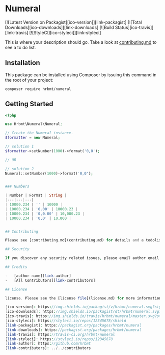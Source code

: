 # Numeral

[![Latest Version on Packagist][ico-version]][link-packagist]
[![Total Downloads][ico-downloads]][link-downloads]
[![Build Status][ico-travis]][link-travis]
[![StyleCI][ico-styleci]][link-styleci]

This is where your description should go. Take a look at [contributing.md](contributing.md) to see a to do list.

## Installation

This package can be installed using Composer by issuing this command in the root of your project:

```
composer require hrbmt/numeral
```

## Getting Started

```php
<?php

use Hrbmt\Numeral\Numeral;

// Create the Numeral instance.
$formatter = new Numeral;

// solution 1
$formatter->setNumber(1000)->format('0,0');

// OR

// solution 2
Numeral::setNumber(1000)->format('0,0');


### Numbers

| Number | Format | String |
|---|---|---|
| 10000.234 | '' | 10000 |
| 10000.234 | '0.00' | 10000.23 |
| 10000.234 | '0,0.00' | 10,000.23 |
| 10000.234 | '0,0' | 10,000 |


## Contributing

Please see [contributing.md](contributing.md) for details and a todolist.

## Security

If you discover any security related issues, please email author email instead of using the issue tracker.

## Credits

-   [author name][link-author]
-   [All Contributors][link-contributors]

## License

license. Please see the [license file](license.md) for more information.

[ico-version]: https://img.shields.io/packagist/v/hrbmt/numeral.svg?style=flat-square
[ico-downloads]: https://img.shields.io/packagist/dt/hrbmt/numeral.svg?style=flat-square
[ico-travis]: https://img.shields.io/travis/hrbmt/numeral/master.svg?style=flat-square
[ico-styleci]: https://styleci.io/repos/12345678/shield
[link-packagist]: https://packagist.org/packages/hrbmt/numeral
[link-downloads]: https://packagist.org/packages/hrbmt/numeral
[link-travis]: https://travis-ci.org/hrbmt/numeral
[link-styleci]: https://styleci.io/repos/12345678
[link-author]: https://github.com/hrbmt
[link-contributors]: ../../contributors
```
